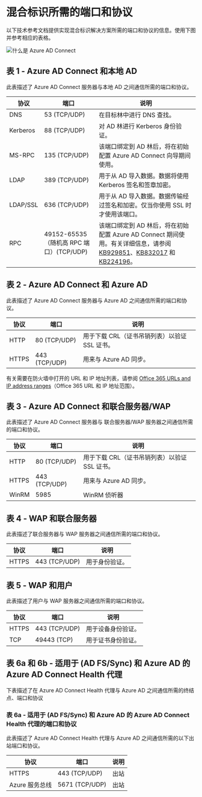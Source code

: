 <properties
	pageTitle="Azure AD Connect：端口 | Azure"
	description="此技术参考页面描述了需要为 Azure AD Connect 打开的端口"
	services="active-directory"
	documentationCenter=""
	authors="billmath"
	manager="stevenpo"
	editor="curtand"/>

<tags
	ms.service="active-directory"
	ms.workload="identity"
	ms.tgt_pltfrm="na"
	ms.devlang="na"
	ms.topic="article"
	ms.date="08/25/2016"
	wacn.date="10/11/2016"
	ms.author="billmath"/>

# 混合标识所需的端口和协议
以下技术参考文档提供实现混合标识解决方案所需的端口和协议的信息。使用下图并参考相应的表格。

![什么是 Azure AD Connect](./media/active-directory-aadconnect-ports/required1.png)

## 表 1 - Azure AD Connect 和本地 AD
此表描述了 Azure AD Connect 服务器与本地 AD 之间通信所需的端口和协议。

协议 | 端口 | 说明
--------- | --------- |---------
DNS|53 (TCP/UDP)| 在目标林中进行 DNS 查找。
Kerberos|88 (TCP/UDP)| 对 AD 林进行 Kerberos 身份验证。
MS-RPC |135 (TCP/UDP)| 该端口绑定到 AD 林后，将在初始配置 Azure AD Connect 向导期间使用。
LDAP|389 (TCP/UDP)| 用于从 AD 导入数据。数据将使用 Kerberos 签名和签章加密。
LDAP/SSL|636 (TCP/UDP)| 用于从 AD 导入数据。数据传输经过签名和加密。仅当你使用 SSL 时才使用该端口。
RPC |49152-65535（随机高 RPC 端口）(TCP/UDP)| 该端口绑定到 AD 林后，将在初始配置 Azure AD Connect 期间使用。有关详细信息，请参阅 [KB929851](https://support.microsoft.com/zh-cn/kb/929851)、[KB832017](https://support.microsoft.com/zh-cn/kb/832017) 和 [KB224196](https://support.microsoft.com/zh-cn/kb/224196)。

## 表 2 - Azure AD Connect 和 Azure AD
此表描述了 Azure AD Connect 服务器与 Azure AD 之间通信所需的端口和协议。

协议 |端口 |说明
--------- | --------- |---------
HTTP|80 (TCP/UDP)| 用于下载 CRL（证书吊销列表）以验证 SSL 证书。
HTTPS|443 (TCP/UDP)| 用来与 Azure AD 同步。

有关需要在防火墙中打开的 URL 和 IP 地址列表，请参阅 [Office 365 URLs and IP address ranges](https://support.office.com/article/Office-365-URLs-and-IP-address-ranges-8548a211-3fe7-47cb-abb1-355ea5aa88a2)（Office 365 URL 和 IP 地址范围）。

## 表 3 - Azure AD Connect 和联合服务器/WAP
此表描述了 Azure AD Connect 服务器与 联合服务器/WAP 服务器之间通信所需的端口和协议。

协议 |端口 |说明
--------- | --------- |---------
HTTP|80 (TCP/UDP)| 用于下载 CRL（证书吊销列表）以验证 SSL 证书。
HTTPS|443 (TCP/UDP)| 用来与 Azure AD 同步。
WinRM|5985| WinRM 侦听器

## 表 4 - WAP 和联合服务器
此表描述了联合服务器与 WAP 服务器之间通信所需的端口和协议。

协议 |端口 |说明
--------- | --------- |---------
HTTPS|443 (TCP/UDP)| 用于身份验证。

## 表 5 - WAP 和用户
此表描述了用户与 WAP 服务器之间通信所需的端口和协议。

协议 |端口 |说明
--------- | --------- |--------- |
HTTPS|443 (TCP/UDP)| 用于设备身份验证。
TCP|49443 (TCP)| 用于证书身份验证。

## 表 6a 和 6b - 适用于 (AD FS/Sync) 和 Azure AD 的 Azure AD Connect Health 代理
下表描述了在 Azure AD Connect Health 代理与 Azure AD 之间通信所需的终结点、端口和协议

### 表 6a - 适用于 (AD FS/Sync) 和 Azure AD 的 Azure AD Connect Health 代理的端口和协议
此表描述了 Azure AD Connect Health 代理与 Azure AD 之间通信所需的以下出站端口和协议。

协议 |端口 |说明
--------- | --------- |--------- |
HTTPS|443 (TCP/UDP)| 出站
Azure 服务总线|5671 (TCP/UDP)| 出站

<!---HONumber=Mooncake_0926_2016-->
